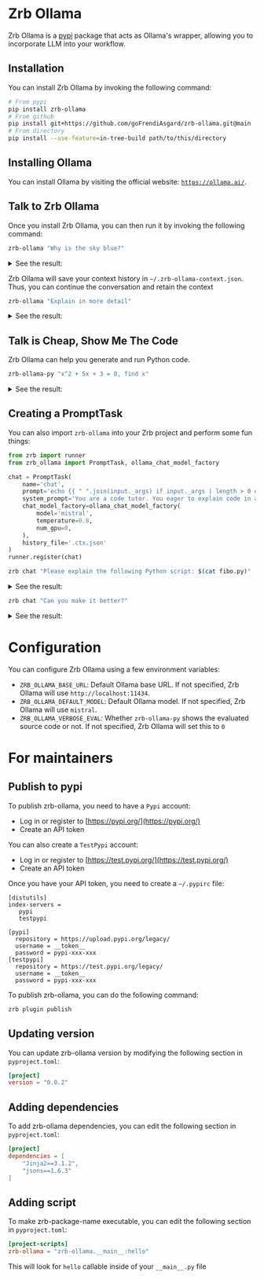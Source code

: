 # Zrb Ollama

Zrb Ollama is a [pypi](https://pypi.org) package that acts as Ollama's wrapper, allowing you to incorporate LLM into your workflow.

## Installation

You can install Zrb Ollama by invoking the following command:

```bash
# From pypi
pip install zrb-ollama
# From github
pip install git+https://github.com/goFrendiAsgard/zrb-ollama.git@main
# From directory
pip install --use-feature=in-tree-build path/to/this/directory
```

## Installing Ollama

You can install Ollama by visiting the official website: [`https://ollama.ai/`](https://ollama.ai/).

## Talk to Zrb Ollama

Once you install Zrb Ollama, you can then run it by invoking the following command:

```bash
zrb-ollama "Why is the sky blue?"
```

<details>
<summary>See the result:</summary>

```
 The sky appears blue during the day because of the scattering of sunlight by the Earth's atmosphere. When sunlight enters the Earth's atmosphere, it is scattered in all directions by molecules such as oxygen and nitrogen. Blue light has a shorter wavelength and scatters more easily than other colors, so it is scattered more widely across the sky, making it appear blue. This phenomenon is known as Rayleigh scattering.
 Support zrb growth and development!
☕ Donate at: https://stalchmst.com/donation
🐙 Submit issues/PR at: https://github.com/state-alchemists/zrb
🐤 Follow us at: https://twitter.com/zarubastalchmst
🤖 ○ ◷ 2023-12-31 10:42:03.249 ❁  49899 → 1/3 🦙              prompt • Completed in 24.471537828445435 seconds
 The sky appears blue during the day because of the scattering of sunlight by the Earth's atmosphere. When sunlight enters the Earth's atmosphere, it is scattered in all directions by molecules such as oxygen and nitrogen. Blue light has a shorter wavelength and scatters more easily than other colors, so it is scattered more widely across the sky, making it appear blue. This phenomenon is known as Rayleigh scattering.

 The color of the sky appears blue due to a natural phenomenon called Rayleigh scattering. As sunlight reaches Earth's atmosphere, it interacts with different gases and particles in the air. Blue light has a shorter wavelength and gets scattered more easily than other colors, such as red or yellow. This scattering scatters the blue light in all directions, making the sky appear blue during a clear day. However, at sunrise and sunset, the sky can display various shades of red, orange, and pink due to the presence of dust, pollutants, and water droplets in the atmosphere that scatter longer wavelengths (red and yellow) more effectively.Support zrb growth and development!
☕ Donate at: https://stalchmst.com/donation
🐙 Submit issues/PR at: https://github.com/state-alchemists/zrb
🐤 Follow us at: https://twitter.com/zarubastalchmst
🤖 ○ ◷ 2023-12-31 10:31:39.541 ❁  45446 → 1/3 🦙              prompt • Completed in 72.80772066116333 seconds
 The color of the sky appears blue due to a natural phenomenon called Rayleigh scattering. As sunlight reaches Earth's atmosphere, it interacts with different gases and particles in the air. Blue light has a shorter wavelength and gets scattered more easily than other colors, such as red or yellow. This scattering scatters the blue light in all directions, making the sky appear blue during a clear day. However, at sunrise and sunset, the sky can display various shades of red, orange, and pink due to the presence of dust, pollutants, and water droplets in the atmosphere that scatter longer wavelengths (red and yellow) more effectively.
 The sky appears blue because of a process called scattering. When sunlight enters the Earth's atmosphere, it collides with molecules such as oxygen and nitrogen dioxide, which scatter the light in all directions. Blue light has a shorter wavelength and is scattered more easily than other colors, so it is more visible to our eyes and therefore appears blue in the sky.Support zrb growth and development!
```

</details>

Zrb Ollama will save your context history in `~/.zrb-ollama-context.json`. Thus, you can continue the conversation and retain the context

```bash
zrb-ollama "Explain in more detail"
```

<details>
<summary>See the result:</summary>

```
 Sure, I'd be happy to explain in more detail!

    When sunlight enters the Earth's atmosphere, it is scattered in all directions by molecules such as oxygen and nitrogen. Blue light has a shorter wavelength and scatters more easily than other colors, so it is scattered more widely across the sky. This means that when we look up at the sky during the day, we see a lot of blue light scattered in different directions.

    This phenomenon is known as Rayleigh scattering, named after British scientist Lord Rayleigh who discovered it in 1904. The amount and direction of scattering depends on several factors, including the wavelength of the light (which determines how much it scatters),
 the temperature of the air (which affects how much water vapor is present), and the altitude of the sun in the sky (which determines where the light has to travel through the atmosphere before reaching our eyes).

    So, when we see a blue sky during the day, we can thank Rayleigh scattering for making it appear that way.
Support zrb growth and development!
☕ Donate at: https://stalchmst.com/donation
🐙 Submit issues/PR at: https://github.com/state-alchemists/zrb
🐤 Follow us at: https://twitter.com/zarubastalchmst
🤖 ○ ◷ 2023-12-31 10:43:10.450 ❁  50315 → 1/3 🦙              prompt • Completed in 56.23700976371765 seconds
 Sure, I'd be happy to explain in more detail!

When sunlight enters the Earth's atmosphere, it is scattered in all directions by molecules such as oxygen and nitrogen. Blue light has a shorter wavelength and scatters more easily than other colors, so it is scattered more widely across the sky. This means that when we look up at the sky during the day, we see a lot of blue light scattered in different directions.

This phenomenon is known as Rayleigh scattering, named after British scientist Lord Rayleigh who discovered it in 1904. The amount and direction of scattering depends on several factors, including the wavelength of the light (which determines how much it scatters), the temperature of the air (which affects how much water vapor is present), and the altitude of the sun in the sky (which determines where the light has to travel through the atmosphere before reaching our eyes).
```

</details>


## Talk is Cheap, Show Me The Code

Zrb Ollama can help you generate and run Python code.

```bash
zrb-ollama-py "x^2 + 5x + 3 = 0, find x"
```

<details>
<summary>See the result:</summary>

```
🤖 ○ ◷ 2023-12-28 07:30:38.357 ❁  47317 → 1/3 🦙              prompt • Context file: /home/gofrendi/.zrb-ollama-context.json
🤖 ○ ◷ 2023-12-28 07:30:38.357 ❁  47317 → 1/3 🦙              prompt • Sending request...
🤖 ○ ◷ 2023-12-28 07:32:41.068 ❁  47317 → 1/3 🦙              prompt • Waiting for response...
    Here's the Python code snippet that uses the quadratic formula to find the solutions for the given equation:

    ```python
    import cmath

    # coefficients
    a = 1
    b = 5
    c = 3

    # calculate discriminant
    discriminant = (b ** 2) - (4 * a * c)

    # find two solutions
    sol1 = (-b + cmath.sqrt(discriminant)) / (2 * a) if discriminant >= 0 else None
    sol2 = (-b - cmath.sqrt(-discriminant)) / (2 * a) if discriminant >= 0 else None

    print("Solutions for x:")
    if sol1 is not None:
        print(f"x1 = {sol1.real} + {sol1.imag}j")
    if sol2 is not None:
        print(f"x2 = {sol2.real} + {sol2.imag}j")
    ```

    This code imports the `cmath` library, which provides complex number support since the quadratic formula can result in complex solutions. The coefficients are defined, and then the discriminant is calculated using the given equation's coefficients. Finally, the two solutions for x are found, and their real and imaginary parts (if applicable) are printed out. If the discriminant is negative, there are no real solutions.
🤖 ○ ◷ 2023-12-28 07:34:36.751 ❁  47317 → 1/3 🦙              prompt • Response completed
🤖 ○ ◷ 2023-12-28 07:34:36.752 ❁  47317 → 1/1 ✏️           evaluate • Waiting for evaluation...
Solutions for x:
x1 = -0.6972243622680054 + 0.0j
x2 = -2.5 + -1.8027756377319946j
Support zrb growth and development!
☕ Donate at: https://stalchmst.com/donation
🐙 Submit issues/PR at: https://github.com/state-alchemists/zrb
🐤 Follow us at: https://twitter.com/zarubastalchmst
🤖 ○ ◷ 2023-12-28 07:34:36.765 ❁  47317 → 1/1 ✏️           evaluate • Completed in 238.40946054458618 seconds
Solutions for x:
x1 = -0.6972243622680054 + 0.0j
x2 = -2.5 + -1.8027756377319946j
```
</details>


## Creating a PromptTask

You can also import `zrb-ollama` into your Zrb project and perform some fun things:

```python
from zrb import runner
from zrb_ollama import PromptTask, ollama_chat_model_factory

chat = PromptTask(
    name='chat',
    prompt='echo {{ " ".join(input._args) if input._args | length > 0 else "tell me some fun fact" }}',  # noqa
    system_prompt='You are a code tutor. You eager to explain code in a very detail manner',  # noqa
    chat_model_factory=ollama_chat_model_factory(
        model='mistral',
        temperature=0.8,
        num_gpu=0,
    ),
    history_file='.ctx.json'
)
runner.register(chat)
```

```bash
zrb chat "Please explain the following Python script: $(cat fibo.py)"
```

<details>
<summary>See the result:</summary>

```
🤖 ○ ◷ 2023-12-28 18:11:54.418 ❁  32106 → 1/3 🐻            zrb chat • Context file: .ctx.json
🤖 ○ ◷ 2023-12-28 18:11:54.418 ❁  32106 → 1/3 🐻            zrb chat • Sending request...
🤖 ○ ◷ 2023-12-28 18:24:32.398 ❁  32106 → 1/3 🐻            zrb chat • Waiting for response...
    Sure thing! This code defines a Python function named `fibo` that calculates the Fibonacci sequence up to the nth number. Here's a step-by-step breakdown of how it works:

    1. The function definition begins with `def fibo(n):`, which means we are defining a function named `fibo` that takes one argument, `n`.
    2. The first line inside the function is an if statement: `if n <= 1:` This statement checks if the value of `n` is less than or equal to 1. If it is, then the condition is true and we execute the code inside the indented block.
    3. Inside the if block, we return the value `1`. This is the base case for our Fibonacci sequence. The first number in the sequence (indexed at 0) is always 0, and the second number (indexed at 1) is always 1. Since our function accepts an argument of `n` instead of `n-1`, we set the base case to be when `n` is less than or equal to 1, which corresponds to the first two numbers in the sequence.
    4. If the condition in the if statement is false (i.e., if `n > 1`), then we execute the code outside of the if block. The first line here is a recursive call to `fibo(n-1)`. This means that we are calling the `fibo` function with an argument one less than our original `n`, which corresponds to the previous number in the sequence.
    5. The second recursive call inside the function is `fibo(n-2)`, which calculates the next number before that in the sequence.
    6. Finally, we return the sum of the results from the two most recent calls to `fibo`: `return fibo(n-1) + fibo(n-2)`. This is how we calculate the nth number in the Fibonacci sequence by adding together the previous two numbers.
    7. The last lines of the code are an if statement that checks if the script is being run directly (`if __name__ == '__main__'`), and if so, it prints out the result of calling `fibo(8)`. This allows us to test the function with a specific input value.
🤖 ○ ◷ 2023-12-28 18:27:42.230 ❁  32106 → 1/3 🐻            zrb chat • Response completed
Support zrb growth and development!
☕ Donate at: https://stalchmst.com/donation
🐙 Submit issues/PR at: https://github.com/state-alchemists/zrb
🐤 Follow us at: https://twitter.com/zarubastalchmst
🤖 ○ ◷ 2023-12-28 18:27:42.245 ❁  32106 → 1/3 🐻            zrb chat • Completed in 947.8267965316772 seconds
To run again: zrb chat "Explain this code: def fibo(n):
    if n <= 1:
        return 1
    return fibo(n-1) + fibo(n-2)


if __name__ == '__main__':
    print(fibo(8))"
```

</details>

```bash
zrb chat "Can you make it better?"
```

<details>
<summary>See the result:</summary>

```
🤖 ○ ◷ 2023-12-28 18:29:37.978 ❁  39864 → 1/3 🍐            zrb chat • Context file: .ctx.json
🤖 ○ ◷ 2023-12-28 18:29:37.978 ❁  39864 → 1/3 🍐            zrb chat • Sending request...
🤖 ○ ◷ 2023-12-28 18:32:21.021 ❁  39864 → 1/3 🍐            zrb chat • Waiting for response...
    Certainly! The current implementation of the `fibo` function using recursion is a common and effective way to calculate Fibonacci numbers, but it can be memory intensive for large inputs due to the repeated calculation of intermediate results. A more space-efficient alternative is to use an iterative approach instead.

    Here's an example of how you could modify the `fibo` function to use iteration:

    ```python
    def fibo(n):
        if n <= 0:
            return "Input should be positive integer"
        elif n == 1:
            return 1
        else:
            a, b = 1, 1
            for _ in range(n - 1):
                a, b = b, a + b
            return b

    if __name__ == '__main__':
        print(fibo(8))
    ```

    In this version of the function:

    1. We still start by checking for edge cases, including `n <= 0`, which returns an error message and is not part of the Fibonacci sequence. We also check if `n == 1`, which is our base case and sets the initial value of our sequence to 1.                                                                            2. For larger values of `n`, we use a pair of variables, `a` and `b`, initialized to 1 in this example, to represent the previous two numbers in the Fibonacci sequence. We then enter a for loop that runs `n-1` times.                                                                                                  3. In each iteration of the loop, we update the values of `a` and `b` by swapping their values (`a, b = b, a + b`) and moving the new value of `b` one step forward in the sequence. This allows us to calculate each number in the sequence without having to store all previous results in memory.
    4. Finally, we return the value of `b`, which is now the nth number in the Fibonacci sequence.

    Using an iterative approach can be more space-efficient than recursion for large inputs, as it avoids the need to maintain a growing call stack. However, the choice between recursion and iteration ultimately depends on the specific use case and performance requirements of your application.
🤖 ○ ◷ 2023-12-28 18:36:05.722 ❁  39864 → 1/3 🍐            zrb chat • Response completed
Support zrb growth and development!
☕ Donate at: https://stalchmst.com/donation
🐙 Submit issues/PR at: https://github.com/state-alchemists/zrb
🐤 Follow us at: https://twitter.com/zarubastalchmst
🤖 ○ ◷ 2023-12-28 18:36:05.723 ❁  39864 → 1/3 🍐            zrb chat • Completed in 387.7480981349945 seconds    
To run again: zrb chat "Can you make it better?"
```

</details>


# Configuration

You can configure Zrb Ollama using a few environment variables:

- `ZRB_OLLAMA_BASE_URL`: Default Ollama base URL. If not specified, Zrb Ollama will use `http://localhost:11434`.
- `ZRB_OLLAMA_DEFAULT_MODEL`: Default Ollama model. If not specified, Zrb Ollama will use `mistral`.
- `ZRB_OLLAMA_VERBOSE_EVAL`: Whether `zrb-ollama-py` shows the evaluated source code or not. If not specified, Zrb Ollama will set this to `0`


# For maintainers

## Publish to pypi

To publish zrb-ollama, you need to have a `Pypi` account:

- Log in or register to [https://pypi.org/](https://pypi.org/)
- Create an API token

You can also create a `TestPypi` account:

- Log in or register to [https://test.pypi.org/](https://test.pypi.org/)
- Create an API token

Once you have your API token, you need to create a `~/.pypirc` file:

```
[distutils]
index-servers =
   pypi
   testpypi

[pypi]
  repository = https://upload.pypi.org/legacy/
  username = __token__
  password = pypi-xxx-xxx
[testpypi]
  repository = https://test.pypi.org/legacy/
  username = __token__
  password = pypi-xxx-xxx
```

To publish zrb-ollama, you can do the following command:

```bash
zrb plugin publish
```

## Updating version

You can update zrb-ollama version by modifying the following section in `pyproject.toml`:

```toml
[project]
version = "0.0.2"
```

## Adding dependencies

To add zrb-ollama dependencies, you can edit the following section in `pyproject.toml`:

```toml
[project]
dependencies = [
    "Jinja2==3.1.2",
    "jsons==1.6.3"
]
```

## Adding script

To make zrb-package-name executable, you can edit the following section in `pyproject.toml`:

```toml
[project-scripts]
zrb-ollama = "zrb-ollama.__main__:hello"
```

This will look for `hello` callable inside of your `__main__.py` file
